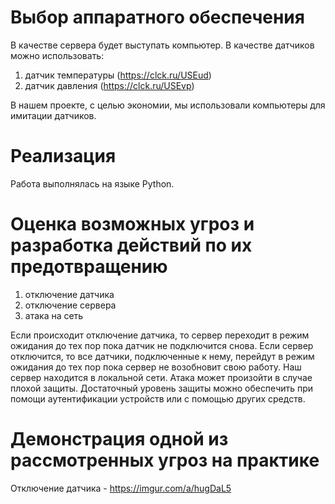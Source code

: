# Выбор аппаратного обеспечения
В качестве сервера будет выступать компьютер.
В качестве датчиков можно использовать:
1. датчик температуры (https://clck.ru/USEud)
2. датчик давления (https://clck.ru/USEvp)

В нашем проекте, с целью экономии, мы использовали компьютеры для имитации датчиков.
# Реализация
Работа выполнялась на языке Python.
# Оценка возможных угроз и разработка действий по их предотвращению
1. отключение датчика
2. отключение сервера
3. атака на сеть

Если происходит отключение датчика, то сервер переходит в режим ожидания до тех пор пока датчик не подключится снова.
Если сервер отключится, то все датчики, подключенные к нему, перейдут в режим ожидания до тех пор пока сервер не возобновит свою работу. 
Наш сервер находится в локальной сети. Атака может произойти в случае плохой защиты. Достаточный уровень защиты можно обеспечить при помощи аутентификации устройств или с помощью других средств. 
# Демонстрация одной из рассмотренных угроз на практике
Отключение датчика - https://imgur.com/a/hugDaL5
